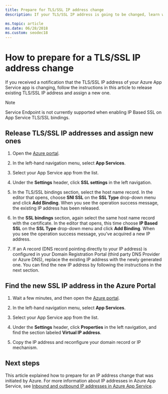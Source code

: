```yaml
---
title: Prepare for TLS/SSL IP address change
description: If your TLS/SSL IP address is going to be changed, learn what to do so that your app continues to work after the change.

ms.topic: article
ms.date: 06/28/2018
ms.custom: seodec18
---
```


# How to prepare for a TLS/SSL IP address change

If you received a notification that the TLS/SSL IP address of your Azure App Service app is changing, follow the instructions in this article to release existing TLS/SSL IP address and assign a new one.

> [!NOTE] 
> Service Endpoint is not currently supported when enabling IP Based SSL on App Service TLS/SSL bindings. 


## Release TLS/SSL IP addresses and assign new ones

1.	Open the [Azure portal](https://portal.azure.com).

2.	In the left-hand navigation menu, select **App Services**.

3.	Select your App Service app from the list.

4.	Under the **Settings** header, click **SSL settings** in the left navigation.

1. In the TLS/SSL bindings section, select the host name record. In the editor that opens, choose **SNI SSL** on the **SSL Type** drop-down menu and click **Add Binding**. When you see the operation success message, the existing IP address has been released.

6.	In the **SSL bindings** section, again select the same host name record with the certificate. In the editor that opens, this time choose **IP Based SSL** on the **SSL Type** drop-down menu and click **Add Binding**. When you see the operation success message, you’ve acquired a new IP address.

7.	If an A record (DNS record pointing directly to your IP address) is configured in your Domain Registration Portal (third party DNS Provider or Azure DNS), replace the existing IP address with the newly generated one. You can find the new IP address by following the instructions in the next section.

## Find the new SSL IP address in the Azure Portal

1.	Wait a few minutes, and then open the [Azure portal](https://portal.azure.com).

2.	In the left-hand navigation menu, select **App Services**.

3.	Select your App Service app from the list.

4.	Under the **Settings** header, click **Properties** in the left navigation, and find the section labeled **Virtual IP address**.

5. Copy the IP address and reconfigure your domain record or IP mechanism.

## Next steps

This article explained how to prepare for an IP address change that was initiated by Azure. For more information about IP addresses in Azure App Service, see [Inbound and outbound IP addresses in Azure App Service](overview-inbound-outbound-ips.md).
